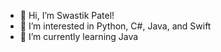 - 👋 Hi, I’m Swastik Patel! 
- 👀 I’m interested in Python, C#, Java, and Swift
- 🌱 I’m currently learning Java

<!---
Swastik-Patel1/Swastik-Patel1 is a ✨ special ✨ repository because its `README.md` (this file) appears on your GitHub profile.
You can click the Preview link to take a look at your changes.
💞️ I’m looking to collaborate on ...
- 📫 How to reach me ...
--->
